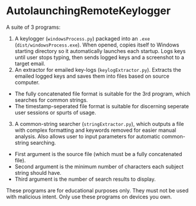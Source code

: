 # AutolaunchingRemoteKeylogger
A suite of 3 programs:
1. A keylogger (`windowsProcess.py`) packaged into an `.exe` (`dist/windowsProcess.exe`). When opened, copies itself to Windows starting directory so it automatically launches each startup. Logs keys until user stops typing, then sends logged keys and a screenshot to a target email.
2. An extractor for emailed key-logs (`keylogExtractor.py`). Extracts the emailed logged keys and saves them into files based on source computer.
  - The fully concatenated file format is suitable for the 3rd program, which searches for common strings.
  - The timestamp-seperated file format is suitable for discerning seperate user sessions or spurts of usage.
3. A common-string searcher (`stringExtractor.py`), which outputs a file with complex formatting and keywords removed for easier manual analysis. Also allows user to input parameters for automatic common-string searching.
- First argument is the source file (which must be a fully concatenated file).
- Second argument is the minimum number of characters each subject string should have.
- Third argument is the number of search results to display.

These programs are for educational purposes only. They must not be used with malicious intent. Only use these programs on devices you own.
